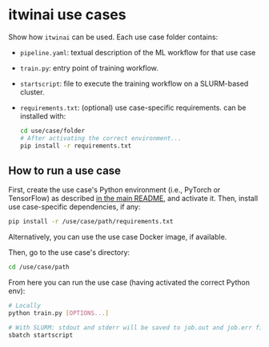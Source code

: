 # itwinai use cases

Show how `itwinai` can be used. Each use case folder contains:

- `pipeline.yaml`: textual description of the ML workflow for that use case 
- `train.py`: entry point of training workflow.
- `startscript`: file to execute the training workflow on a SLURM-based cluster.
- `requirements.txt`: (optional) use case-specific requirements. can be installed with:
  
  ```bash
  cd use/case/folder
  # After activating the correct environment...
  pip install -r requirements.txt
  ```

## How to run a use case

First, create the use case's Python environment (i.e., PyTorch or TensorFlow)
as described [in the main README](../README.md#environment-setup), and activate it.
Then, install use case-specific dependencies, if any:

```bash
pip install -r /use/case/path/requirements.txt
```

Alternatively, you can use the use case Docker image, if available.

Then, go to the use case's directory:

```bash
cd /use/case/path
```

From here you can run the use case (having activated the correct Python env):

```bash
# Locally
python train.py [OPTIONS...]

# With SLURM: stdout and stderr will be saved to job.out and job.err files
sbatch startscript
```
